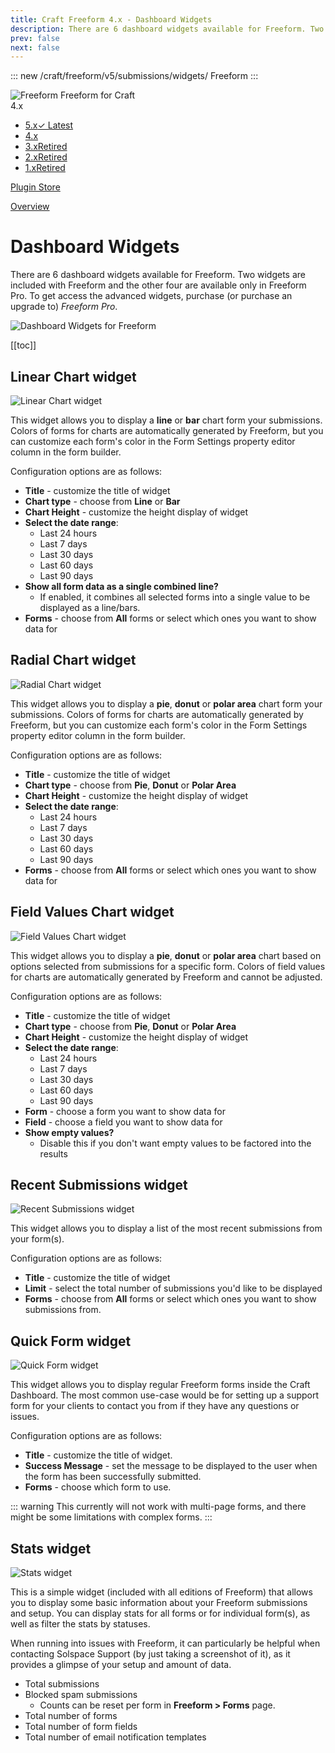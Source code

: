 ```yaml
---
title: Craft Freeform 4.x - Dashboard Widgets
description: There are 6 dashboard widgets available for Freeform. Two widgets are included with Freeform and the other four are available only in Freeform Pro.
prev: false
next: false
---
```


<meta property="og:image" content="https://docs.solspace.com/extras/social/craft/freeform/freeform.png" />

::: new /craft/freeform/v5/submissions/widgets/
Freeform
:::

<div id="pr-heading">
    <img src="https://docs.solspace.com/extras/icons/products/freeform-icon.png" alt="Freeform" class="pr-image">
    <span class="pr-name">Freeform</span>
    <span class="pr-category">for Craft</span>
    <div class="pr-v-wrapper">
        <div class="pr-v">
            <span class="pr-v-v">4.x</span>
            <span class="pr-v-arrow arrow down"></span>
        </div>
        <ul class="pr-v-list">
            <li><a href="/craft/freeform/v5/">5.x<span class="pr-v-type pr-latest">✓ Latest</span></a></li>
            <li><a href="/craft/freeform/v4/">4.x</a></li>
            <li><a href="/craft/freeform/v3/">3.x<span class="pr-v-type pr-retired">Retired</span></a></li>
            <li><a href="/craft/freeform/v2/">2.x<span class="pr-v-type pr-retired">Retired</span></a></li>
            <li><a href="/craft/freeform/v1/">1.x<span class="pr-v-type pr-retired">Retired</span></a></li>
        </ul>
    </div>
    <div class="pr-buy">
        <a href="https://plugins.craftcms.com/freeform" class="button button-blue"><span class="external-url">Plugin Store</span></a>
    </div>
</div>

<span class="page-section"><a href="/craft/freeform/v4/overview/">Overview</a></span>

# Dashboard Widgets

There are 6 dashboard widgets available for Freeform. Two widgets are included with Freeform and the other four are available only in Freeform Pro. To get access the advanced widgets, purchase (or purchase an upgrade to) *Freeform Pro*.

![Dashboard Widgets for Freeform](../images/cp_widgets.png)


[[toc]]


## Linear Chart widget <Badge type="pro" text="Pro" />

![Linear Chart widget](../images/cp_widget-linear-chart.png)

This widget allows you to display a **line** or **bar** chart form your submissions. Colors of forms for charts are automatically generated by Freeform, but you can customize each form's color in the Form Settings property editor column in the form builder.

Configuration options are as follows:

* **Title** - customize the title of widget
* **Chart type** - choose from **Line** or **Bar**
* **Chart Height** - customize the height display of widget
* **Select the date range**:
	* Last 24 hours
	* Last 7 days
	* Last 30 days
	* Last 60 days
	* Last 90 days
* **Show all form data as a single combined line?**
	* If enabled, it combines all selected forms into a single value to be displayed as a line/bars.
* **Forms** - choose from **All** forms or select which ones you want to show data for


## Radial Chart widget <Badge type="pro" text="Pro" />

![Radial Chart widget](../images/cp_widget-radial-chart.png)

This widget allows you to display a **pie**, **donut** or **polar area** chart form your submissions. Colors of forms for charts are automatically generated by Freeform, but you can customize each form's color in the Form Settings property editor column in the form builder.

Configuration options are as follows:

* **Title** - customize the title of widget
* **Chart type** - choose from **Pie**, **Donut** or **Polar Area**
* **Chart Height** - customize the height display of widget
* **Select the date range**:
	* Last 24 hours
	* Last 7 days
	* Last 30 days
	* Last 60 days
	* Last 90 days
* **Forms** - choose from **All** forms or select which ones you want to show data for


## Field Values Chart widget <Badge type="pro" text="Pro" />

![Field Values Chart widget](../images/cp_widget-field-values.png)

This widget allows you to display a **pie**, **donut** or **polar area** chart based on options selected from submissions for a specific form. Colors of field values for charts are automatically generated by Freeform and cannot be adjusted.

Configuration options are as follows:

* **Title** - customize the title of widget
* **Chart type** - choose from **Pie**, **Donut** or **Polar Area**
* **Chart Height** - customize the height display of widget
* **Select the date range**:
	* Last 24 hours
	* Last 7 days
	* Last 30 days
	* Last 60 days
	* Last 90 days
* **Form** - choose a form you want to show data for
* **Field** - choose a field you want to show data for
* **Show empty values?**
	* Disable this if you don't want empty values to be factored into the results


## Recent Submissions widget <Badge type="pro" text="Pro" />

![Recent Submissions widget](../images/cp_widget-recent-submissions.png)

This widget allows you to display a list of the most recent submissions from your form(s).

Configuration options are as follows:

* **Title** - customize the title of widget
* **Limit** - select the total number of submissions you'd like to be displayed
* **Forms** - choose from **All** forms or select which ones you want to show submissions from.


## Quick Form widget <Badge type="pro" text="Pro" />

![Quick Form widget](../images/cp_widget-quick-form.png)

This widget allows you to display regular Freeform forms inside the Craft Dashboard. The most common use-case would be for setting up a support form for your clients to contact you from if they have any questions or issues.

Configuration options are as follows:

* **Title** - customize the title of widget.
* **Success Message** - set the message to be displayed to the user when the form has been successfully submitted.
* **Forms** - choose which form to use.

::: warning
This currently will not work with multi-page forms, and there might be some limitations with complex forms.
:::


## Stats widget

![Stats widget](../images/cp_widget-stats.png)

This is a simple widget (included with all editions of Freeform) that allows you to display some basic information about your Freeform submissions and setup. You can display stats for all forms or for individual form(s), as well as filter the stats by statuses.

When running into issues with Freeform, it can particularly be helpful when contacting Solspace Support (by just taking a screenshot of it), as it provides a glimpse of your setup and amount of data.

* Total submissions
* Blocked spam submissions
	* Counts can be reset per form in **Freeform > Forms** page.
* Total number of forms
* Total number of form fields
* Total number of email notification templates